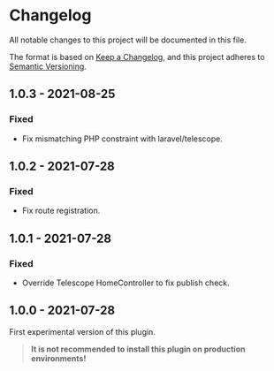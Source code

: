 # Changelog
All notable changes to this project will be documented in this file.

The format is based on [Keep a Changelog](https://keepachangelog.com/en/1.0.0/),
and this project adheres to [Semantic Versioning](https://semver.org/spec/v2.0.0.html).

## 1.0.3 - 2021-08-25
### Fixed
- Fix mismatching PHP constraint with laravel/telescope.

## 1.0.2 - 2021-07-28
### Fixed
- Fix route registration.

## 1.0.1 - 2021-07-28
### Fixed
- Override Telescope HomeController to fix publish check.

## 1.0.0 - 2021-07-28

First experimental version of this plugin.

>**It is not recommended to install this plugin on production environments!**
